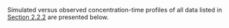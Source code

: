 Simulated versus observed concentration-time profiles of all data listed in [Section 2.2.2](#clinical-data) are presented below.
